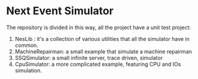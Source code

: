 # Next Event Simulator 
The repository is divided in this way, all the project have a unit test project:
1) NesLib : it's a collection of various utilities that all the simulator have in common.
2) MachineRepairman: a small example that simulate a machine repairman 
3) SSQSimulator: a small infinite server, trace driven, simulator 
4) CpuSimulator: a more complicated example, featuring CPU and IOs simulation.